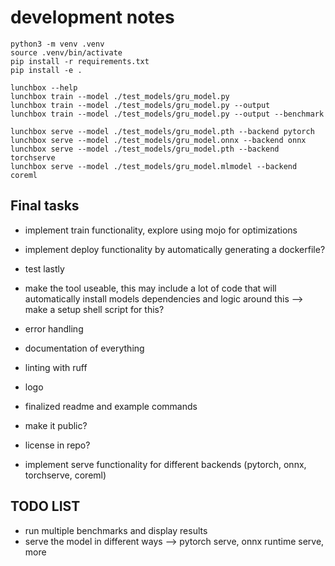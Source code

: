 # development notes

```text
python3 -m venv .venv
source .venv/bin/activate
pip install -r requirements.txt
pip install -e .
```

```text
lunchbox --help
lunchbox train --model ./test_models/gru_model.py
lunchbox train --model ./test_models/gru_model.py --output
lunchbox train --model ./test_models/gru_model.py --output --benchmark
```

```text
lunchbox serve --model ./test_models/gru_model.pth --backend pytorch
lunchbox serve --model ./test_models/gru_model.onnx --backend onnx
lunchbox serve --model ./test_models/gru_model.pth --backend torchserve
lunchbox serve --model ./test_models/gru_model.mlmodel --backend coreml
```

## Final tasks

- implement train functionality, explore using mojo for optimizations
- implement deploy functionality by automatically generating a dockerfile?
- test lastly

- make the tool useable, this may include a lot of code that will automatically install models dependencies and logic around this --> make a setup shell script for this?
- error handling
- documentation of everything
- linting with ruff
- logo
- finalized readme and example commands
- make it public?
- license in repo?
- implement serve functionality for different backends (pytorch, onnx, torchserve, coreml)

## TODO LIST

- run multiple benchmarks and display results
- serve the model in different ways --> pytorch serve, onnx runtime serve, more
